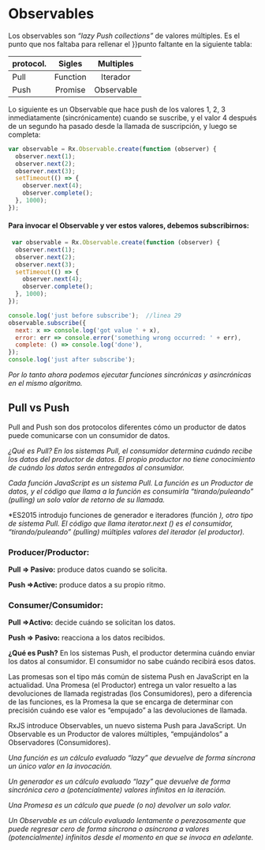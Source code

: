 # Observables
Los observables son *“lazy Push collections”* de valores múltiples.
Es el punto que nos faltaba para rellenar el }}punto faltante en la siguiente tabla:

| protocol.| Sigles   | Multiples  |
| :------- | :------: | :-----:    |
| Pull     | Function | Iterador   |
| Push     | Promise  | Observable |

Lo siguiente es un Observable que hace push de los valores 1, 2, 3 inmediatamente (sincrónicamente) cuando se suscribe, y el valor 4 después de un segundo ha pasado desde la llamada de suscripción, y luego se completa:
 
```javascript
var observable = Rx.Observable.create(function (observer) {
  observer.next(1);
  observer.next(2);
  observer.next(3);
  setTimeout(() => {
    observer.next(4);
    observer.complete();
  }, 1000);
});
```
#### Para invocar el Observable y ver estos valores, debemos subscribirnos:

```javascript
 var observable = Rx.Observable.create(function (observer) {
  observer.next(1);
  observer.next(2);
  observer.next(3);
  setTimeout(() => {
    observer.next(4);
    observer.complete();
  }, 1000);
});

console.log('just before subscribe');  //linea 29
observable.subscribe({
  next: x => console.log('got value ' + x),
  error: err => console.error('something wrong occurred: ' + err),
  complete: () => console.log('done'),
});
console.log('just after subscribe');
```

  
*Por lo tanto ahora podemos ejecutar funciones sincrónicas y asincrónicas en el mismo algoritmo.*
 
 ## Pull vs Push

 Pull and Push son dos protocolos diferentes cómo un productor de datos puede comunicarse con un consumidor de datos.
 
 *¿Qué es Pull? En los sistemas Pull, el consumidor determina cuándo recibe los datos del productor de datos. El propio productor no tiene conocimiento de cuándo los datos serán entregados al consumidor.*

*Cada función JavaScript es un sistema Pull. La función es un Productor de datos, y el código que llama a la función es consumirla “tirando/puleando” (pulling) un solo valor de retorno de su llamada.*

*ES2015 introdujo funciones de generador e iteradores (función *), otro tipo de sistema Pull. El código que llama iterator.next () es el consumidor, “tirando/puleando” (pulling) múltiples valores del iterador (el productor).*

### Producer/Productor:

**Pull => Pasivo:** produce datos cuando se solicita.

**Push =>Active:** produce datos a su propio ritmo.

### Consumer/Consumidor:

**Pull =>Activo:** decide cuándo se solicitan los datos.

**Push => Pasivo:** reacciona a los datos recibidos.

**¿Qué es Push?** En los sistemas Push, el productor determina cuándo enviar los datos al consumidor. El consumidor no sabe cuándo recibirá esos datos.

Las promesas son el tipo más común de sistema Push en JavaScript en la actualidad. Una Promesa (el Productor) entrega un valor resuelto a las devoluciones de llamada registradas (los Consumidores), pero a diferencia de las funciones, es la Promesa la que se encarga de determinar con precisión cuándo ese valor es “empujado” a las devoluciones de llamada.

RxJS introduce Observables, un nuevo sistema Push para JavaScript. Un Observable es un Productor de valores múltiples, “empujándolos” a Observadores (Consumidores).

*Una función es un cálculo evaluado “lazy” que devuelve de forma síncrona un único valor en la invocación.*

*Un generador es un cálculo evaluado “lazy” que devuelve de forma sincrónica cero a (potencialmente) valores infinitos en la iteración.*

*Una Promesa es un cálculo que puede (o no) devolver un solo valor.*

*Un Observable es un cálculo evaluado lentamente o perezosamente que puede regresar cero de forma síncrona o asíncrona a valores (potencialmente) infinitos desde el momento en que se invoca en adelante.*



